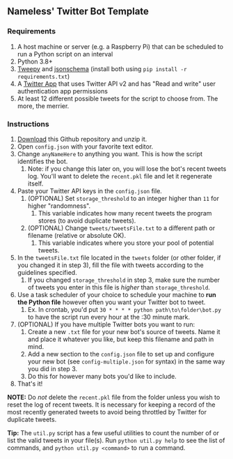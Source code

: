 ## Nameless' Twitter Bot Template

### Requirements

1. A host machine or server (e.g. a Raspberry Pi) that can be scheduled to run a Python script on an interval
2. Python 3.8+
3. [Tweepy](https://pypi.org/project/tweepy/) and [jsonschema](https://pypi.org/project/jsonschema/) (install both using `pip install -r requirements.txt`)
5. A [Twitter App](https://developer.twitter.com/en/portal/) that uses Twitter API v2 and has "Read and write" user authentication app permissions
6. At least 12 different possible tweets for the script to choose from. The more, the merrier.

### Instructions

1. [Download](https://github.com/ALTCODE255/template_twitter_bot/archive/refs/heads/master.zip) this Github repository and unzip it.
2. Open `config.json` with your favorite text editor.
3. Change `anyNameHere` to anything you want. This is how the script identifies the bot.
   1. Note: if you change this later on, you will lose the bot's recent tweets log. You'll want to delete the `recent.pkl` file and let it regenerate itself.
4. Paste your Twitter API keys in the `config.json` file.
   1. (OPTIONAL) Set `storage_threshold` to an integer higher than `11` for higher "randomness".
      1. This variable indicates how many recent tweets the program stores (to avoid duplicate tweets).
   2. (OPTIONAL) Change `tweets/tweetsFile.txt` to a different path or filename (relative or absolute OK).
      1. This variable indicates where you store your pool of potential tweets.
5. In the `tweetsFile.txt` file located in the `tweets` folder (or other folder, if you changed it in step 3), fill the file with tweets according to the guidelines specified.
   1. If you changed `storage_threshold` in step 3, make sure the number of tweets you enter in this file is _higher_ than `storage_threshold`.
6. Use a task scheduler of your choice to schedule your machine to **run the Python file** however often you want your Twitter bot to tweet.
   1. Ex. In crontab, you'd put `30 * * * * python path\to\folder\bot.py` to have the script run every hour at the :30 minute mark.
7. (OPTIONAL) If you have multiple Twitter bots you want to run:
   1. Create a new `.txt` file for your new bot's source of tweets. Name it and place it whatever you like, but keep this filename and path in mind.
   2. Add a new section to the `config.json` file to set up and configure your new bot (see `config-multiple.json` for syntax) in the same way you did in step 3.
   3. Do this for however many bots you'd like to include.
8. That's it!

**NOTE:** Do _not_ delete the `recent.pkl` file from the folder unless you wish to reset the log of recent tweets. It is necessary for keeping a record of the most recently generated tweets to avoid being throttled by Twitter for duplicate tweets.

**Tip:** The `util.py` script has a few useful utilities to count the number of or list the valid tweets in your file(s). Run `python util.py help` to see the list of commands, and `python util.py <command>` to run a command.
